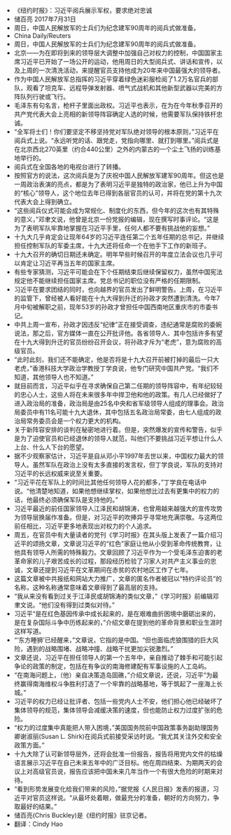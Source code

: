 - 《纽约时报》：习近平阅兵展示军权，要求绝对忠诚
- 储百亮 2017年7月31日
- 周日，中国人民解放军的士兵们为纪念建军90周年的阅兵式做准备。
- China Daily/Reuters
- 周日，中国人民解放军的士兵们为纪念建军90周年的阅兵式做准备。
- 北京——为在即将到来的领导层大调整中加强自己对权力的控制，中国国家主席习近平已开始了一场公开的运动，他用周日的大型阅兵式、讲话和宣传，以及上周的一次清洗活动，来提醒官员支持他成为20年来中国最强大的领导者。
- 作为中国人民解放军总指挥的习近平穿着绿色迷彩服检阅了1.2万名官兵的部队，观看了坦克车、远程导弹发射器、喷气式战机和其他新型武器以完美的方阵队列行驶或飞行。
- 毛泽东有句名言，枪杆子里面出政权。习近平也表示，在为在今年秋季召开的共产党代表大会上亮相的新领导阵容确定人选的时候，他需要军队保持铁杆忠诚。
- “全军将士们！你们要坚定不移坚持党对军队绝对领导的根本原则，”习近平在阅兵式上说。“永远听党的话、跟党走，党指向哪里、就打到哪里。”阅兵式是在北京西北270英里（约合440公里）之外的内蒙古的一个尘土飞扬的训练基地举行的。
- 阅兵式在全国各地的电视台进行了转播。
- 按照官方的说法，这次阅兵是为了庆祝中国人民解放军建军90周年。但这也是一周政治表演的亮点，都是为了表明习近平是独特的政治家，他已上升为中国的“核心”领导人，这个地位去年已得到各层官员的认可，并将在党的第十九次代表大会上得到确立。
- “这些阅兵仪式可能会成为常规化、制度化的东西，但今年的这次也有其特殊的意义，”邓聿文说，他曾是北京一份党报的编辑，现在撰写时事评论。“这是为了表明军队牢靠地掌握在习近平手里，任何人都不要有挑战他的妄想。”
- 十九大几乎肯定会让现年64岁的习近平连任第二个五年任期的总书记，并继续担任控制军队的军委主席，十九大还将任命一个在他手下工作的新班子。
- 十九大召开的确切日期还未确定。明年早些时候召开的年度立法会议也几乎可以肯定让习近平再当五年的国家主席。
- 有些专家猜测，习近平可能会在下个任期结束后继续保留​​权力，虽然中国宪法规定他不能继续担任国家主席。党总书记的职位没有严格的任期限制。
- 习近平在要求团结的同时，也向越界的官员发出了鲜明警告。上周，在习近平的监管下，曾经被人看好能在十九大得到升迁的孙政才突然遭到清洗。今年7月中旬被解职之前，现年53岁的孙政才曾担任中国西南地区重庆市的市委书记。
- 中共上周一宣布，孙政才因违反“纪律”正在接受调查，违纪通常是腐败的委婉说法，那之后，官方媒体一直在公开批评他。各省领导人、其中包括许多有望在十九大得到升迁的官员纷纷召开会议，将孙政才斥为“老虎”，意为腐败的高级官员。
- “此时此刻，我们还不能确定，他是否将是十九大召开前被打掉的最后一只大老虎，”香港科技大学政治学教授丁学良说，他专门研究中国共产党。“我们不知道，其他领导人也不知道。”
- 就目前而言，习近平似乎在寻求确保自己第二任期的领导阵容中，有年纪较轻的忠心人士，这些人将在未来很多年中捍卫他和他的政策。有几人已经做好了进入政治局的准备，政治局是由25名中央和省军级领导人组成的理事会。政治局委员中有11名可能十九大退休，其中包括五名政治局常委，由七人组成的政治局常务委员会是一个权力更大的机构。
- 关于新阵容安排的谈判在秘密地进行着。但是，突然爆发的宣传和警告，似乎是为了迫使官员和已经退休的领导人就范，叫他们不要挑战习近平想让什么人上台、什么人下台的愿望。
- 据不少观察家估计，习近平是自从邓小平1997年去世以来，中国权力最大的领导人。虽然军队在政治上没有太多直接的发言权，但丁学良说，军队的支持对习近平的长远权威来说至关重要。
- “习近平花在军队上的时间比其他任何领导人花的都多，”丁学良在电话中说。“他清楚地知道，如果他想继续掌权，如果他想比过去有更集中的权力的话，他最终必须确保军队是支持他的。”
- 习近平最近的前任国家领导人江泽民和胡锦涛，也曾用越来越强大的宣传攻势为领导层换届作准备。但是，对习近平的吹捧异乎寻常地充满崇敬。与这两位前任相比，习近平更多地表现出对权力的个人追求。
- 周五，在官员中有大量读者的党刊《学习时报》在其头版上发表了一篇介绍习近平的颂扬文章，文章说习近平的“红色”家庭让他从小受到革命传统教育，让他具有领导人所需的特殊毅力。文章回顾了习近平作为一个受毛泽东迫害的老革命家的儿子艰苦成长的过程，那段经历检验了习家人对共产主义事业的忠诚，文章还提到习近平在文革期间在赤贫的农村地区工作了七年。
- 这篇文章被中共报纸和网站大力推广，文章的匿名作者被冠以“特约评论员”的名称，这种名称通常意味着文章得到了最高层的支持。
- “我从来没有看到过关于江泽民或胡锦涛的类似文章，”《学习时报》前编辑邓聿文说。“他们没有得到过类似对待。”
- 习近平“是在红色基因传承中成长起来的，是在艰难曲折困境中磨砺出来的，是在复杂国际斗争中历练起来的，”介绍文章在提到他的革命背景和职业生涯时这样写道。
- “‘东方睡狮’已经醒来，”文章说，它指的是中国。“但也面临虎狼围猎的巨大风险，遇到的战略围堵、战略冲撞、战略干扰更加尖锐激烈。”
- 文章还说，习近平在担任领导人的第一个五年中，亲自推动了棘手和可能引起争论的政策的制定，包括在有争议的南海修建配有军事设施的人工岛屿。
- “在南海问题上，（他）亲自决策造岛固礁，”介绍文章说，还说，习近平“为最终赢得南海维权斗争胜利打造了一个牢靠的战略基地，等于筑起了一座海上长城。”
- 习近平的权力已经让批评者、包括一些党内人士不安，他们担心他已经破坏了集体领导的规范，集体领导会减缓决策的速度，但也能防止权力过度扩张的危险。
- “权力的过度集中真能把人带入困境，”美国国务院前中国政策事务副助理国务卿谢淑丽(Susan L. Shirk)在阅兵式前接受采访时说。“我尤其关注外交和安全政策方面。”
- 十九大除了认可新领导层外，还将会批准一份报告，报告将用党内文件的枯燥语言展示习近平在自己未来五年中的广泛目标。他在周四结束、为期两天的会议上对高级官员说，报告应该把中国未来几年当作一个有很大危险的时期来对待。
- “看到形势发展变化给我们带来的风险，”据党报《人民日报》发表的报道，习近平对官员这样说。“从最坏处着眼，做最充分的准备，朝好的方向努力，争取最好的结果。”
- 储百亮(Chris Buckley)是《纽约时报》驻京记者。
- 翻译：Cindy Hao
